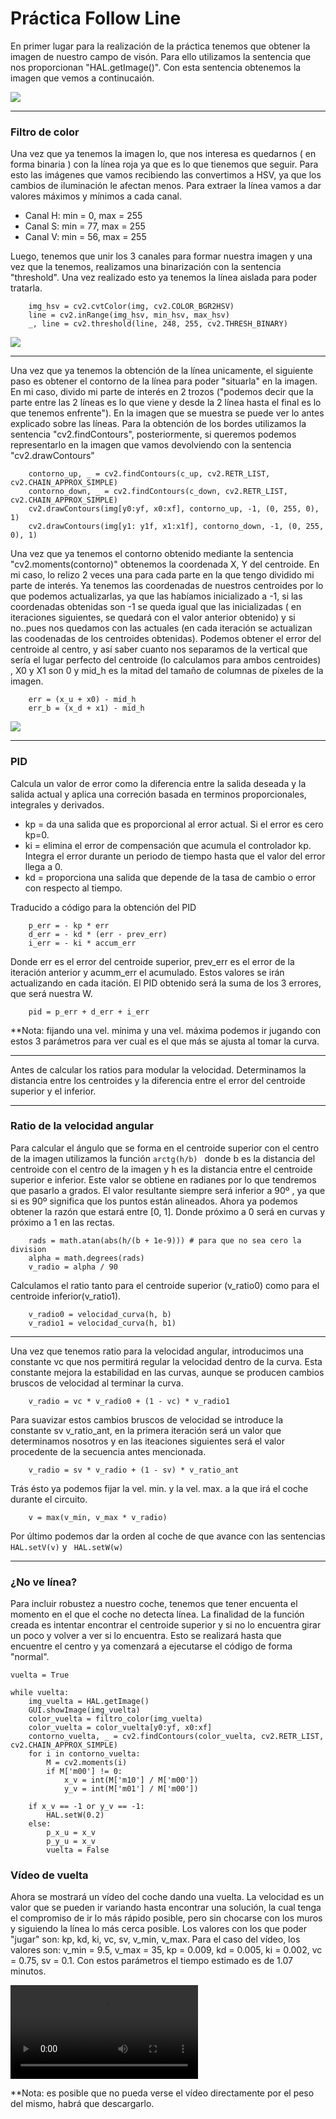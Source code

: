 # Práctica Follow Line



En primer lugar para la realización de la práctica tenemos que obtener la imagen de nuestro campo de visón. Para ello utilizamos la sentencia que nos proporcionan "HAL.getImage()". Con esta sentencia obtenemos la imagen que vemos a continucaión.

![](https://github.com/bbeloqui/Robotica/blob/main/Follow_Line/vision_inicial.PNG)

-----------------------------------------------------------------------------------------------------------------------------------------------------------------------
### Filtro de color
 Una vez que ya tenemos la imagen lo, que nos interesa es quedarnos ( en forma binaria ) con la línea roja ya que es lo que tienemos que seguir. Para esto las imágenes que vamos recibiendo las convertimos a HSV, ya que los cambios de iluminación le afectan menos. Para extraer la línea vamos a dar valores máximos y mínimos a cada canal.
 - Canal H:  min = 0, max = 255
 - Canal S:  min = 77, max = 255
 - Canal V:  min = 56, max = 255
 
Luego, tenemos que unir los 3 canales para formar nuestra imagen y una vez que la tenemos, realizamos una binarización con la sentencia "threshold". Una vez realizado esto ya tenemos la línea aislada para poder tratarla.
 
````
    img_hsv = cv2.cvtColor(img, cv2.COLOR_BGR2HSV)
    line = cv2.inRange(img_hsv, min_hsv, max_hsv) 
    _, line = cv2.threshold(line, 248, 255, cv2.THRESH_BINARY)
````
![](https://github.com/bbeloqui/Robotica/blob/main/Follow_Line/vision_binaria.PNG)

-----------------------------------------------------------------------------------------------------------------------------------------------------------------------

Una vez que ya tenemos la obtención de la línea unicamente, el siguiente paso es obtener el contorno de la línea para poder "situarla" en la imagen. En mi caso, divido mi parte de interés en 2 trozos ("podemos decir que la parte entre las 2 líneas es lo que viene y desde la 2 línea hasta el final es lo que tenemos enfrente"). En la imagen que se muestra se puede ver lo antes explicado sobre las líneas.
Para la obtención de los bordes utilizamos la sentencia "cv2.findContours", posteriormente, si queremos podemos representarlo en la imagen que vamos devolviendo con la sentencia "cv2.drawContours"

````
    contorno_up, _ = cv2.findContours(c_up, cv2.RETR_LIST, cv2.CHAIN_APPROX_SIMPLE)
    contorno_down, _ = cv2.findContours(c_down, cv2.RETR_LIST, cv2.CHAIN_APPROX_SIMPLE)
    cv2.drawContours(img[y0:yf, x0:xf], contorno_up, -1, (0, 255, 0), 1)
    cv2.drawContours(img[y1: y1f, x1:x1f], contorno_down, -1, (0, 255, 0), 1)
````
Una vez que ya tenemos el contorno obtenido mediante la sentencia "cv2.moments(contorno)" obtenemos la coordenada X, Y del centroide. En mi caso, lo relizo 2 veces una para cada parte en la que tengo dividido mi parte de interés.
Ya tenemos las coordenadas de nuestros centroides por lo que podemos actualizarlas, ya que las habíamos inicializado a -1, si las coordenadas obtenidas son -1 se queda igual que las inicializadas ( en iteraciones siguientes, se quedará con el valor anterior obtenido) y si no..pues nos quedamos con las actuales (en cada iteración se actualizan las coodenadas de los centroides obtenidas).
Podemos obtener el error del centroide al centro, y así saber cuanto nos separamos de la vertical que sería el lugar perfecto del centroide (lo calculamos para ambos centroides) , X0 y X1 son 0 y mid_h es la mitad del tamaño de columnas de píxeles de la imagen.
````
    err = (x_u + x0) - mid_h
    err_b = (x_d + x1) - mid_h
````

![](https://github.com/bbeloqui/Robotica/blob/main/Follow_Line/vision_general.PNG)
                     
-----------------------------------------------------------------------------------------------------------------------------------------------------------------------  
### PID 
Calcula un valor de error como la diferencia entre la salida deseada y la salida actual y aplica una correción basada en terminos proporcionales, integrales y derivados.
- kp = da una salida que es proporcional al error actual. Si el error es cero kp=0.
- ki = elimina el error de compensación que acumula el controlador kp. Integra el error durante un periodo de tiempo hasta que el valor del error llega a 0.
- kd = proporciona una salida que depende de la tasa de cambio o error con respecto al tiempo.

Traducido a código para la obtención del PID
````
    p_err = - kp * err
    d_err = - kd * (err - prev_err)
    i_err = - ki * accum_err
````
Donde err es el error del centroide superior, prev_err es el error de la iteración anterior y acumm_err el acumulado. Estos valores se irán actualizando en cada itación.
El PID obtenido será la suma de los 3 errores, que será nuestra W.
````
    pid = p_err + d_err + i_err
````
**Nota: fijando una vel. mínima y una vel. máxima podemos ir jugando con estos 3 parámetros para ver cual es el que más se ajusta al tomar la curva.

-----------------------------------------------------------------------------------------------------------------------------------------------------------------------
            
Antes de calcular los ratios para modular la velocidad. Determinamos la distancia entre los centroides y la diferencia entre el error del centroide superior y el inferior.
 
-----------------------------------------------------------------------------------------------------------------------------------------------------------------------
 
### Ratio de la velocidad angular
Para calcular el ángulo que se forma en el centroide superior con el centro de la imagen utilizamos la función ```` arctg(h/b)  ```` donde b es la distancia del centroide con el centro de la imagen y h es la distancia entre el centroide superior e inferior. Este valor se obtiene en radianes por lo que tendremos que pasarlo a grados. El valor resultante siempre será inferior a 90º , ya que si es 90º significa que los puntos están alineados. Ahora ya podemos obtener la razón que estará entre [0, 1]. Donde próximo a 0 será en curvas y próximo a 1 en las rectas.
````
    rads = math.atan(abs(h/(b + 1e-9))) # para que no sea cero la division
    alpha = math.degrees(rads)
    v_radio = alpha / 90
````
Calculamos el ratio tanto para el centroide superior (v_ratio0) como para el centroide inferior(v_ratio1).
````
    v_radio0 = velocidad_curva(h, b)
    v_radio1 = velocidad_curva(h, b1)
````

-----------------------------------------------------------------------------------------------------------------------------------------------------------------------

Una vez que tenemos ratio para la velocidad angular, introducimos una constante vc que nos permitirá regular la velocidad dentro de la curva. Esta constante mejora la estabilidad en las curvas, aunque se producen cambios bruscos de velocidad al terminar la curva.
````
    v_radio = vc * v_radio0 + (1 - vc) * v_radio1
````
Para suavizar estos cambios bruscos de velocidad se introduce la constante sv v_ratio_ant, en la primera iteración será un valor que determinamos nosotros y en las iteaciones siguientes será el valor procedente de la secuencia antes mencionada.
````
    v_radio = sv * v_radio + (1 - sv) * v_ratio_ant
````
Trás ésto ya podemos fijar la vel. min. y la vel. max. a la que irá el coche durante el circuito.
````
    v = max(v_min, v_max * v_radio)
````
Por último podemos dar la orden al coche de  que avance con las sentencias ````  HAL.setV(v) ```` y ````  HAL.setW(w) ```` 

-----------------------------------------------------------------------------------------------------------------------------------------------------------------------

### ¿No ve línea?
Para incluir robustez a nuestro coche, tenemos que tener encuenta el momento en el que el coche no detecta línea. La finalidad de la función creada es intentar encontrar el centroide superior y si no lo encuentra girar un poco y volver a ver si lo encuentra. Esto se realizará hasta que encuentre el centro y ya comenzará a ejecutarse el código de forma "normal".
````
vuelta = True

while vuelta:
    img_vuelta = HAL.getImage()
    GUI.showImage(img_vuelta)
    color_vuelta = filtro_color(img_vuelta)
    color_vuelta = color_vuelta[y0:yf, x0:xf]
    contorno_vuelta, _ = cv2.findContours(color_vuelta, cv2.RETR_LIST, cv2.CHAIN_APPROX_SIMPLE)
    for i in contorno_vuelta:
        M = cv2.moments(i)
        if M['m00'] != 0:
            x_v = int(M['m10'] / M['m00'])
            y_v = int(M['m01'] / M['m00'])
            
    if x_v == -1 or y_v == -1:
        HAL.setW(0.2)
    else:
        p_x_u = x_v
        p_y_u = x_v
        vuelta = False
````
### Vídeo de vuelta

Ahora se mostrará un vídeo del coche dando una vuelta. La velocidad es un valor que se pueden ir variando hasta encontrar una solución, la cual tenga el compromiso de ir lo más rápido posible, pero sin chocarse con los muros y siguiendo la línea lo más cerca posible.
Los valores con los que poder "jugar" son: kp, kd, ki, vc, sv, v_min, v_max.
Para el caso del vídeo, los valores son:
v_min = 9.5, v_max = 35, kp = 0.009, kd = 0.005, ki = 0.002, vc = 0.75, sv = 0.1.
Con estos parámetros el tiempo estimado es de 1.07 minutos.

![ ](https://github.com/bbeloqui/Robotica/blob/main/Follow_Line/video_4.mp4)

**Nota: es posible que no pueda verse el vídeo directamente por el peso del mismo, habrá que descargarlo.
